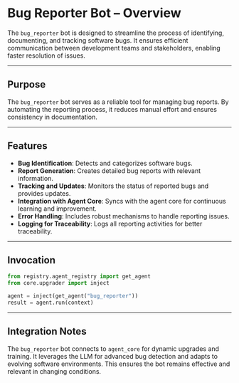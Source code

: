 # Bug Reporter Bot – Overview

The `bug_reporter` bot is designed to streamline the process of identifying, documenting, and tracking software bugs. It ensures efficient communication between development teams and stakeholders, enabling faster resolution of issues.

---

## Purpose

The `bug_reporter` bot serves as a reliable tool for managing bug reports. By automating the reporting process, it reduces manual effort and ensures consistency in documentation.

---

## Features

- **Bug Identification**: Detects and categorizes software bugs.
- **Report Generation**: Creates detailed bug reports with relevant information.
- **Tracking and Updates**: Monitors the status of reported bugs and provides updates.
- **Integration with Agent Core**: Syncs with the agent core for continuous learning and improvement.
- **Error Handling**: Includes robust mechanisms to handle reporting issues.
- **Logging for Traceability**: Logs all reporting activities for better traceability.

---

## Invocation

```python
from registry.agent_registry import get_agent
from core.upgrader import inject

agent = inject(get_agent("bug_reporter"))
result = agent.run(context)
```

---

## Integration Notes

The `bug_reporter` bot connects to `agent_core` for dynamic upgrades and training. It leverages the LLM for advanced bug detection and adapts to evolving software environments. This ensures the bot remains effective and relevant in changing conditions.